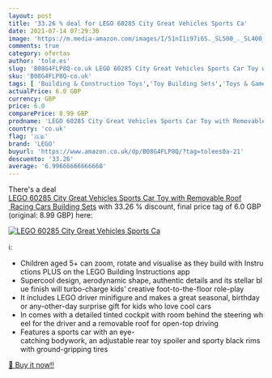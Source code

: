 ```yaml
---
layout: post
title: '33.26 % deal for LEGO 60285 City Great Vehicles Sports Ca'
date: 2021-07-14 07:29:30
image: 'https://m.media-amazon.com/images/I/51nI1i97i6S._SL500_._SL400_.jpg'
comments: true
category: ofertas
author: 'tole.es'
slug: 'B08G4FLP8Q-co.uk LEGO 60285 City Great Vehicles Sports Car Toy with...'
sku: 'B08G4FLP8Q-co.uk'
tags: [ 'Building & Construction Toys','Toy Building Sets','Toys & Games','Toys Store','lego', ]
actualPrice: 6.0 GBP
currency: GBP
price: 6.0
comparePrice: 8.99 GBP
prodname: 'LEGO 60285 City Great Vehicles Sports Car Toy with Removable Roof  Racing Cars Building Sets'
country: 'co.uk'
flag: '🇬🇧'
brand: 'LEGO'
buyurl: 'https://www.amazon.co.uk/dp/B08G4FLP8Q/?tag=tolees0a-21'
descuento: '33.26'
average: '6.99666666666668'
---
```


There's a deal [LEGO 60285 City Great Vehicles Sports Car Toy with Removable Roof  Racing Cars Building Sets](https://www.amazon.co.uk/dp/B08G4FLP8Q/?tag=tolees0a-21)  with  33.26 % discount, final price tag of  6.0 GBP (original: 8.99 GBP) here:

[![LEGO 60285 City Great Vehicles Sports Ca](https://m.media-amazon.com/images/I/51nI1i97i6S._SL500_._SL400_.jpg)](https://www.amazon.co.uk/dp/B08G4FLP8Q/?tag=tolees0a-21)

ℹ️:

- Children aged 5+ can zoom, rotate and visualise as they build with Instructions PLUS on the LEGO Building Instructions app
- Supercool design, aerodynamic shape, authentic details and its stellar blue finish will turbo-charge kids’ creative foot-to-the-floor role-play
- It includes LEGO driver minifigure and makes a great seasonal, birthday or any-other-day surprise gift for kids who love cool cars
- In comes with a detailed tinted cockpit with room behind the steering wheel for the driver and a removable roof for open-top driving
- Features a sports car with an eye-catching bodywork, an adjustable rear toy spoiler and sporty black rims with ground-gripping tires

[🛒 Buy it now!!](https://www.amazon.co.uk/dp/B08G4FLP8Q/?tag=tolees0a-21)
